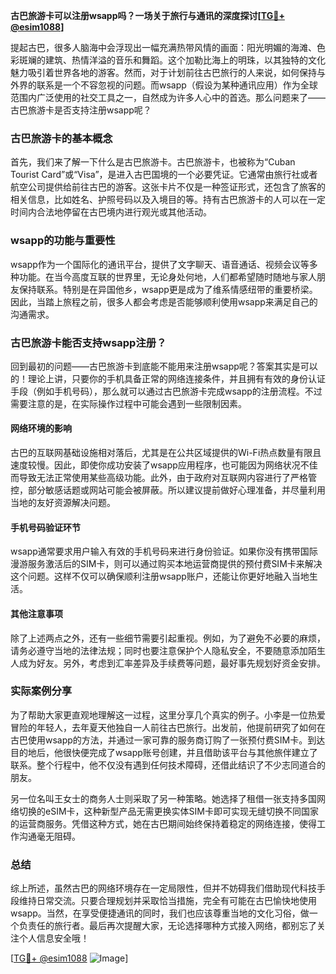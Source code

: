 **古巴旅游卡可以注册wsapp吗？一场关于旅行与通讯的深度探讨[[TG💪+ @esim1088](https://t.me/s/esim1088)]**

提起古巴，很多人脑海中会浮现出一幅充满热带风情的画面：阳光明媚的海滩、色彩斑斓的建筑、热情洋溢的音乐和舞蹈。这个加勒比海上的明珠，以其独特的文化魅力吸引着世界各地的游客。然而，对于计划前往古巴旅行的人来说，如何保持与外界的联系是一个不容忽视的问题。而wsapp（假设为某种通讯应用）作为全球范围内广泛使用的社交工具之一，自然成为许多人心中的首选。那么问题来了——古巴旅游卡是否支持注册wsapp呢？

### 古巴旅游卡的基本概念

首先，我们来了解一下什么是古巴旅游卡。古巴旅游卡，也被称为“Cuban Tourist Card”或“Visa”，是进入古巴国境的一个必要凭证。它通常由旅行社或者航空公司提供给前往古巴的游客。这张卡片不仅是一种签证形式，还包含了旅客的相关信息，比如姓名、护照号码以及入境目的等。持有古巴旅游卡的人可以在一定时间内合法地停留在古巴境内进行观光或其他活动。

### wsapp的功能与重要性

wsapp作为一个国际化的通讯平台，提供了文字聊天、语音通话、视频会议等多种功能。在当今高度互联的世界里，无论身处何地，人们都希望随时随地与家人朋友保持联系。特别是在异国他乡，wsapp更是成为了维系情感纽带的重要桥梁。因此，当踏上旅程之前，很多人都会考虑是否能够顺利使用wsapp来满足自己的沟通需求。

### 古巴旅游卡能否支持wsapp注册？

回到最初的问题——古巴旅游卡到底能不能用来注册wsapp呢？答案其实是可以的！理论上讲，只要你的手机具备正常的网络连接条件，并且拥有有效的身份认证手段（例如手机号码），那么就可以通过古巴旅游卡完成wsapp的注册流程。不过需要注意的是，在实际操作过程中可能会遇到一些限制因素。

#### 网络环境的影响

古巴的互联网基础设施相对落后，尤其是在公共区域提供的Wi-Fi热点数量有限且速度较慢。因此，即使你成功安装了wsapp应用程序，也可能因为网络状况不佳而导致无法正常使用某些高级功能。此外，由于政府对互联网内容进行了严格管控，部分敏感话题或网站可能会被屏蔽。所以建议提前做好心理准备，并尽量利用当地的友好资源解决问题。

#### 手机号码验证环节

wsapp通常要求用户输入有效的手机号码来进行身份验证。如果你没有携带国际漫游服务激活后的SIM卡，则可以通过购买本地运营商提供的预付费SIM卡来解决这个问题。这样不仅可以确保顺利注册wsapp账户，还能让你更好地融入当地生活。

#### 其他注意事项

除了上述两点之外，还有一些细节需要引起重视。例如，为了避免不必要的麻烦，请务必遵守当地的法律法规；同时也要注意保护个人隐私安全，不要随意添加陌生人成为好友。另外，考虑到汇率差异及手续费等问题，最好事先规划好资金安排。

### 实际案例分享

为了帮助大家更直观地理解这一过程，这里分享几个真实的例子。小李是一位热爱冒险的年轻人，去年夏天他独自一人前往古巴旅行。出发前，他提前研究了如何在古巴使用wsapp的方法，并通过一家可靠的服务商订购了一张预付费SIM卡。到达目的地后，他很快便完成了wsapp账号创建，并且借助该平台与其他旅伴建立了联系。整个行程中，他不仅没有遇到任何技术障碍，还借此结识了不少志同道合的朋友。

另一位名叫王女士的商务人士则采取了另一种策略。她选择了租借一张支持多国网络切换的eSIM卡，这种新型产品无需更换实体SIM卡即可实现无缝切换不同国家的运营商服务。凭借这种方式，她在古巴期间始终保持着稳定的网络连接，使得工作沟通毫无阻碍。

### 总结

综上所述，虽然古巴的网络环境存在一定局限性，但并不妨碍我们借助现代科技手段维持日常交流。只要合理规划并采取恰当措施，完全有可能在古巴愉快地使用wsapp。当然，在享受便捷通讯的同时，我们也应该尊重当地的文化习俗，做一个负责任的旅行者。最后再次提醒大家，无论选择哪种方式接入网络，都别忘了关注个人信息安全哦！

[[TG💪+ @esim1088](https://t.me/s/esim1088) ![Image](https://i.postimg.cc/4NQfJmqS/Snipaste-2025-05-13-00-14-12.png)]